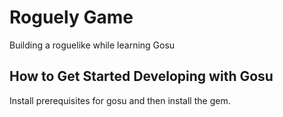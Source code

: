# Roguely Game
Building a roguelike while learning Gosu

## How to Get Started Developing with Gosu
Install prerequisites for gosu and then install the gem.
